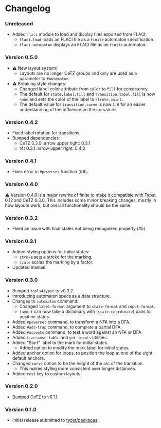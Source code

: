 # Changelog

### Unreleased

- Added `flaci` module to load and display files exported from FLACI:
	- `flaci.load` loads an FLACI file as a `finite` automaton specification.
	- `flaci.autoamton` displays an FLACI file as an `finite` automaton.


### Version 0.5.0

- :warning: New layout system:
	- Layouts are no longer CeTZ groups and only are used as a parameter to `#automaton`.
- :warning: Breaking style changes:
	- Changed label color attribute from `color` to `fill` for consistency.
	- The default for `state.label.fill` and `transition.label.fill` is now `none` and sets the color of the label to `stroke.paint`.
	- The default value for `transition.curve` is now `1.0` for an easier understanding of the influence on the curvature.

### Version 0.4.2

- Fixed label rotation for transitions.
- Bumped dependencies:
	- CeTZ 0.3.0 :arrow upper right: 0.3.1
	- t4t 0.3.1 :arrow upper right: 0.4.0

### Version 0.4.1

- Fixes error in `#powerset` function (#8).

### Version 0.4.0

:warning: Version 0.4.0 is a major rewrite of finite to make it compatible with Typst 0.12 and CeTZ 0.3.0. This includes some minor breaking changes, mostly in how layouts work, but overall functionality should be the same. 

### Version 0.3.2

- Fixed an issue with final states not being recognized properly (#5)

### Version 0.3.1

- Added styling options for initial states:
	- `stroke` sets a stroke for the marking.
	- `scale` scales the marking by a factor.
- Updated manual.

### Version 0.3.0

- Bumped `tools4typst` to v0.3.2.
- Introducing automaton specs as a data structure.
- Changes to `automaton` command:
	- Changed `label-format` argument to `state-format` and `input-format`.
	- `layout` can now take a dictionary with (`state`: `coordinate`)  pairs to position states.
- Added `#powerset` command, to transform a NFA into a DFA.
- Added `#add-trap` command, to complete a partial DFA.
- Added `#accepts` command, to test a word against an NFA or DFA.
- Added `transpose-table` and `get-inputs` utilities.
- Added "Start" label to the mark for initial states.
	- Added option to modify the mark label for initial states.
- Added anchor option for loops, to position the loop at one of the eight default anchors.
- Changed `curve` option to be the height of the arc of the transition.
	- This makes styling more consistent over longer distances.
- Added `rest` key to custom layouts.

### Version 0.2.0

- Bumped CeTZ to v0.1.1.

### Version 0.1.0

- Initial release submitted to [typst/packages](https://github.com/typst/packages).
